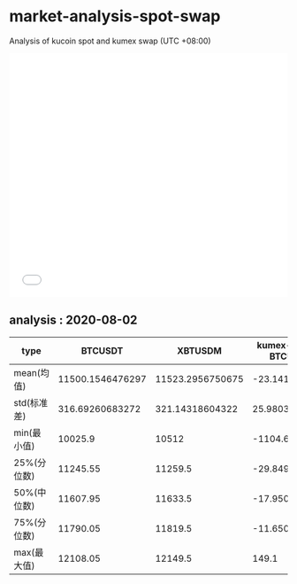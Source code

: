 # market-analysis-spot-swap
Analysis of kucoin spot and kumex swap (UTC +08:00)

<iframe width="100%" height="440" src="./data.html" frameborder="no" border="0" scrolling="no"></iframe>

## analysis : 2020-08-02

type | BTCUSDT | XBTUSDM | kumex-XBTUSDM-BTCUSDT_arb
---|---|---|---
mean(均值) | 11500.1546476297 | 11523.2956750675 | -23.1410274401362
std(标准差) | 316.69260683272 | 321.14318604322 | 25.9803658940946
min(最小值) | 10025.9 | 10512 | -1104.6
25%(分位数) | 11245.55 | 11259.5 | -29.8499999999985
50%(中位数) | 11607.95 | 11633.5 | -17.9500000000007
75%(分位数) | 11790.05 | 11819.5 | -11.6500000000015
max(最大值) | 12108.05 | 12149.5 | 149.1
